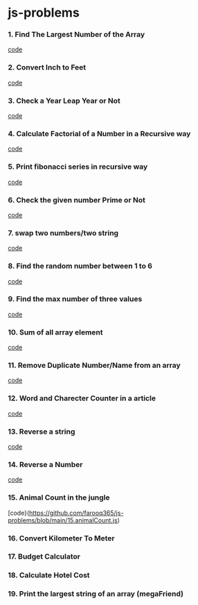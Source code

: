 # js-problems
### 1. Find The Largest Number of the Array
[code](https://github.com/farooq365/js-problems/blob/main/1.findTheLargestElementOfAnArray.js)
### 2. Convert Inch to Feet
[code](https://github.com/farooq365/js-problems/blob/main/2.inchToFeet.js)
### 3. Check a Year Leap Year or Not
[code](https://github.com/farooq365/js-problems/blob/main/3.checkLeapYear.js)
### 4. Calculate Factorial of a Number in a Recursive way
[code](https://github.com/farooq365/js-problems/blob/main/4.calculateFactorialOfaNumber.js)
### 5. Print fibonacci series in recursive way
[code](https://github.com/farooq365/js-problems/blob/main/5.%20fibonacciSeris.js)
### 6. Check the given number Prime or Not
[code](https://github.com/farooq365/js-problems/blob/main/6%20Check%20Prime%20or%20Not.js)
### 7. swap two numbers/two string
[code](https://github.com/farooq365/js-problems/blob/main/7.%20swap.js)
### 8. Find the random number between 1 to 6
[code](https://github.com/farooq365/js-problems/blob/main/8.%20Ludu%20Game%20(Random%20number%201%20to%206).js)
### 9. Find the max number of three values
[code](https://github.com/farooq365/js-problems/blob/main/9%20find%20max%20number.js)
### 10. Sum of all array element
[code](https://github.com/farooq365/js-problems/blob/main/10%20sum%20of%20all%20array%20numbers.js)
### 11. Remove Duplicate Number/Name from an array
[code](https://github.com/farooq365/js-problems/blob/main/11.%20remove%20duplicate.js)
### 12. Word and Charecter Counter in a article
[code](https://github.com/farooq365/js-problems/blob/main/12.wordCount.js)
### 13. Reverse a string
[code](https://github.com/farooq365/js-problems/blob/main/13.reverseString.js)
### 14. Reverse a Number
[code](https://github.com/farooq365/js-problems/blob/main/14.reverseNumber.js)
### 15. Animal Count in the jungle
[code}(https://github.com/farooq365/js-problems/blob/main/15.animalCount.js)
### 16. Convert Kilometer To Meter
### 17. Budget Calculator
### 18. Calculate Hotel Cost
### 19. Print the largest string of an array (megaFriend)